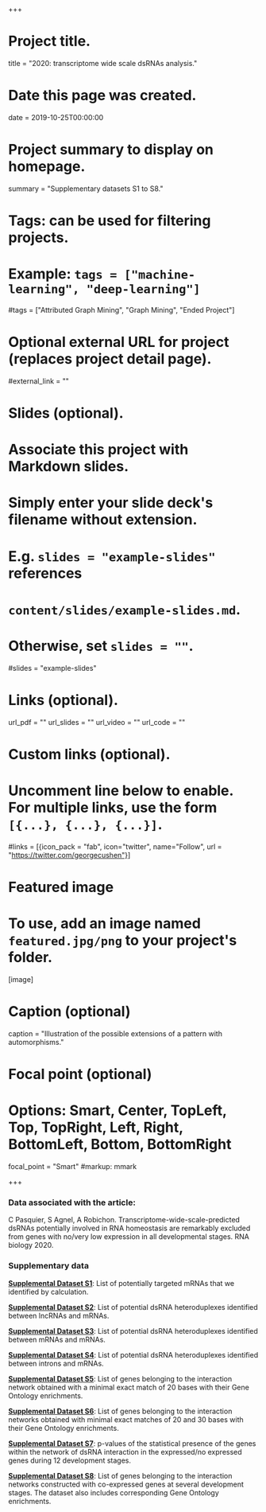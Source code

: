 +++
# Project title.
title = "2020: transcriptome wide scale dsRNAs analysis."

# Date this page was created.
date = 2019-10-25T00:00:00

# Project summary to display on homepage.
summary = "Supplementary datasets S1 to S8."

# Tags: can be used for filtering projects.
# Example: `tags = ["machine-learning", "deep-learning"]`
#tags = ["Attributed Graph Mining", "Graph Mining", "Ended Project"]

# Optional external URL for project (replaces project detail page).
#external_link = ""

# Slides (optional).
#   Associate this project with Markdown slides.
#   Simply enter your slide deck's filename without extension.
#   E.g. `slides = "example-slides"` references 
#   `content/slides/example-slides.md`.
#   Otherwise, set `slides = ""`.
#slides = "example-slides"

# Links (optional).
url_pdf = ""
url_slides = ""
url_video = ""
url_code = ""

# Custom links (optional).
#   Uncomment line below to enable. For multiple links, use the form `[{...}, {...}, {...}]`.
#links = [{icon_pack = "fab", icon="twitter", name="Follow", url = "https://twitter.com/georgecushen"}]

# Featured image
# To use, add an image named `featured.jpg/png` to your project's folder. 
[image]
  # Caption (optional)
  caption = "Illustration of the possible extensions of a pattern with automorphisms."
  
  # Focal point (optional)
  # Options: Smart, Center, TopLeft, Top, TopRight, Left, Right, BottomLeft, Bottom, BottomRight
  focal_point = "Smart"
#markup: mmark

+++

### Data associated with the article:

C Pasquier, S Agnel, A Robichon. Transcriptome-wide-scale-predicted dsRNAs potentially involved in RNA homeostasis are remarkably excluded from genes with no/very low expression in all developmental stages. RNA biology 2020.

### Supplementary data ###

[**Supplemental Dataset S1**](../../data/rna_biology_2020/Supplemental_dataset_S1.xlsx): List of potentially targeted mRNAs that we identified by calculation.

[**Supplemental Dataset S2**](../../data/rna_biology_2020/Supplemental_dataset_S2.xlsx): List of potential dsRNA heteroduplexes identified between lncRNAs and mRNAs.

[**Supplemental Dataset S3**](../../data/rna_biology_2020/Supplemental_dataset_S3.xlsx): List of potential dsRNA heteroduplexes identified between mRNAs and mRNAs.

[**Supplemental Dataset S4**](../../data/rna_biology_2020/Supplemental_dataset_S4.xlsx): List of potential dsRNA heteroduplexes identified between introns and mRNAs.

[**Supplemental Dataset S5**](../../data/rna_biology_2020/Supplemental_dataset_S5.xlsx): List of genes belonging to the interaction network obtained with a minimal exact match of 20 bases with their Gene Ontology enrichments.

[**Supplemental Dataset S6**](../../data/rna_biology_2020/Supplemental_dataset_S6.xlsx): List of genes belonging to the interaction networks obtained with minimal exact matches of 20 and 30 bases with their Gene Ontology enrichments.

[**Supplemental Dataset S7**](../../data/rna_biology_2020/Supplemental_dataset_S7.xlsx): p-values of the statistical presence of the genes within the network of dsRNA interaction in the expressed/no expressed genes during 12 development stages.

[**Supplemental Dataset S8**](../../data/rna_biology_2020/Supplemental_dataset_S8.xlsx): List of genes belonging to the interaction networks constructed with co-expressed genes at several development stages. The dataset also includes corresponding Gene Ontology enrichments.

